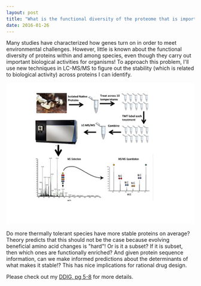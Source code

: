 ```yaml
---
layout: post
title: "What is the functional diversity of the proteome that is important for thermal tolerance?"
date: 2016-01-26
---
```


Many studies have characterized how genes turn on in order to meet environmental challenges. However, little is known about the functional diversity of proteins within and among species, even though they carry out important biological activities for organisms! To approach this problem, I'll use new techniques in LC-MS/MS to figure out the stability (which is related to biological activity) across proteins I can identify.

<img src="/assets/20160126_mass_spec_proteomics.jpg" />


Do more thermally tolerant species have more stable proteins on average? Theory predicts that this should not be the case because evolving beneficial amino acid changes is "hard"! Or is it a subset? If it is subset, then which ones are functionally enriched? And given protein sequence information, can we make informed predictions about the determinants of what makes it stable!? This has nice implications for rational drug design. 

Please check out my <a href="http://adnguyen.github.io/assets/03_ANBE_ddig_project_description_v8.pdf">DDIG, pg 5-8</a> for more details. 

